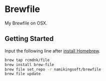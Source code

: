 Brewfile
==============================
My Brewfile on OSX.

Getting Started
------------------------------

Input the following line after [install Homebrew](http://brew.sh/index_ja.html).

```sh
brew tap rcmdnk/file
brew install brew-file
brew file set_repo -r namikingsoft/brewfile
brew file update
```
